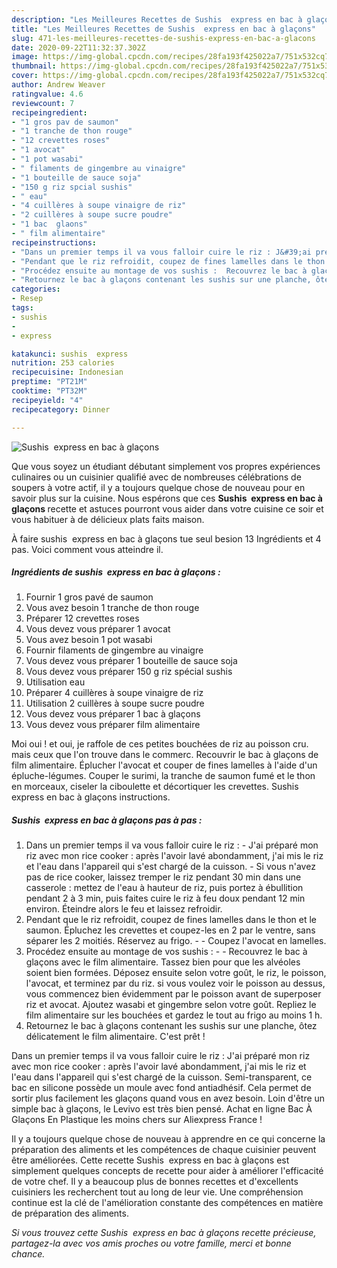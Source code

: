 ```yaml
---
description: "Les Meilleures Recettes de Sushis  express en bac à glaçons"
title: "Les Meilleures Recettes de Sushis  express en bac à glaçons"
slug: 471-les-meilleures-recettes-de-sushis-express-en-bac-a-glacons
date: 2020-09-22T11:32:37.302Z
image: https://img-global.cpcdn.com/recipes/28fa193f425022a7/751x532cq70/sushis-express-en-bac-a-glacons-photo-principale-de-la-recette.jpg
thumbnail: https://img-global.cpcdn.com/recipes/28fa193f425022a7/751x532cq70/sushis-express-en-bac-a-glacons-photo-principale-de-la-recette.jpg
cover: https://img-global.cpcdn.com/recipes/28fa193f425022a7/751x532cq70/sushis-express-en-bac-a-glacons-photo-principale-de-la-recette.jpg
author: Andrew Weaver
ratingvalue: 4.6
reviewcount: 7
recipeingredient:
- "1 gros pav de saumon"
- "1 tranche de thon rouge"
- "12 crevettes roses"
- "1 avocat"
- "1 pot wasabi"
- " filaments de gingembre au vinaigre"
- "1 bouteille de sauce soja"
- "150 g riz spcial sushis"
- " eau"
- "4 cuillères à soupe vinaigre de riz"
- "2 cuillères à soupe sucre poudre"
- "1 bac  glaons"
- " film alimentaire"
recipeinstructions:
- "Dans un premier temps il va vous falloir cuire le riz : J&#39;ai préparé mon riz avec mon rice cooker : après l&#39;avoir lavé abondamment, j&#39;ai mis le riz et l&#39;eau dans l&#39;appareil qui s&#39;est chargé de la cuisson. Si vous n&#39;avez pas de rice cooker, laissez tremper le riz pendant 30 min dans une casserole : mettez de l&#39;eau à hauteur de riz, puis portez à ébullition pendant 2 à 3 min, puis faites cuire le riz à feu doux pendant 12 min environ. Éteindre alors le feu et laissez refroidir."
- "Pendant que le riz refroidit, coupez de fines lamelles dans le thon et le saumon. Épluchez les crevettes et coupez-les en 2 par le ventre, sans séparer les 2 moitiés. Réservez au frigo.  Coupez l&#39;avocat en lamelles."
- "Procédez ensuite au montage de vos sushis :  Recouvrez le bac à glaçons avec le film alimentaire. Tassez bien pour que les alvéoles soient bien formées. Déposez ensuite selon votre goût, le riz, le poisson, l&#39;avocat, et terminez par du riz. si vous voulez voir le poisson au dessus, vous commencez bien évidemment par le poisson avant de superposer riz et avocat. Ajoutez wasabi et gingembre selon votre goût. Repliez le film alimentaire sur les bouchées et gardez le tout au frigo au moins 1 h."
- "Retournez le bac à glaçons contenant les sushis sur une planche, ôtez délicatement le film alimentaire. C&#39;est prêt !"
categories:
- Resep
tags:
- sushis
- 
- express

katakunci: sushis  express 
nutrition: 253 calories
recipecuisine: Indonesian
preptime: "PT21M"
cooktime: "PT32M"
recipeyield: "4"
recipecategory: Dinner

---
```



![Sushis  express en bac à glaçons](https://img-global.cpcdn.com/recipes/28fa193f425022a7/751x532cq70/sushis-express-en-bac-a-glacons-photo-principale-de-la-recette.jpg)

Que vous soyez un étudiant débutant simplement vos propres expériences culinaires ou un cuisinier qualifié avec de nombreuses célébrations de soupers à votre actif, il y a toujours quelque chose de nouveau pour en savoir plus sur la cuisine. Nous espérons que ces <strong> Sushis  express en bac à glaçons </strong> recette et astuces pourront vous aider dans votre cuisine ce soir et vous habituer à de délicieux plats faits maison.

<!--inarticleads1-->

À faire sushis  express en bac à glaçons tue seul besion 13 Ingrédients et 4 pas. Voici comment vous atteindre il.

##### Ingrédients de sushis  express en bac à glaçons :

1. Fournir 1 gros pavé de saumon
1. Vous avez besoin 1 tranche de thon rouge
1. Préparer 12 crevettes roses
1. Vous devez vous préparer 1 avocat
1. Vous avez besoin 1 pot wasabi
1. Fournir  filaments de gingembre au vinaigre
1. Vous devez vous préparer 1 bouteille de sauce soja
1. Vous devez vous préparer 150 g riz spécial sushis
1. Utilisation  eau
1. Préparer 4 cuillères à soupe vinaigre de riz
1. Utilisation 2 cuillères à soupe sucre poudre
1. Vous devez vous préparer 1 bac à glaçons
1. Vous devez vous préparer  film alimentaire


Moi oui ! et oui, je raffole de ces petites bouchées de riz au poisson cru. mais ceux que l&#39;on trouve dans le commerc. Recouvrir le bac à glaçons de film alimentaire. Éplucher l&#39;avocat et couper de fines lamelles à l&#39;aide d&#39;un épluche-légumes. Couper le surimi, la tranche de saumon fumé et le thon en morceaux, ciseler la ciboulette et décortiquer les crevettes. Sushis express en bac à glaçons instructions. 

<!--inarticleads2-->

##### Sushis  express en bac à glaçons pas à pas :

1. Dans un premier temps il va vous falloir cuire le riz : - J&#39;ai préparé mon riz avec mon rice cooker : après l&#39;avoir lavé abondamment, j&#39;ai mis le riz et l&#39;eau dans l&#39;appareil qui s&#39;est chargé de la cuisson. - Si vous n&#39;avez pas de rice cooker, laissez tremper le riz pendant 30 min dans une casserole : mettez de l&#39;eau à hauteur de riz, puis portez à ébullition pendant 2 à 3 min, puis faites cuire le riz à feu doux pendant 12 min environ. Éteindre alors le feu et laissez refroidir.
1. Pendant que le riz refroidit, coupez de fines lamelles dans le thon et le saumon. Épluchez les crevettes et coupez-les en 2 par le ventre, sans séparer les 2 moitiés. Réservez au frigo. -  - Coupez l&#39;avocat en lamelles.
1. Procédez ensuite au montage de vos sushis : -  - Recouvrez le bac à glaçons avec le film alimentaire. Tassez bien pour que les alvéoles soient bien formées. Déposez ensuite selon votre goût, le riz, le poisson, l&#39;avocat, et terminez par du riz. si vous voulez voir le poisson au dessus, vous commencez bien évidemment par le poisson avant de superposer riz et avocat. Ajoutez wasabi et gingembre selon votre goût. Repliez le film alimentaire sur les bouchées et gardez le tout au frigo au moins 1 h.
1. Retournez le bac à glaçons contenant les sushis sur une planche, ôtez délicatement le film alimentaire. C&#39;est prêt !


Dans un premier temps il va vous falloir cuire le riz : J&#39;ai préparé mon riz avec mon rice cooker : après l&#39;avoir lavé abondamment, j&#39;ai mis le riz et l&#39;eau dans l&#39;appareil qui s&#39;est chargé de la cuisson. Semi-transparent, ce bac en silicone possède un moule avec fond antiadhésif. Cela permet de sortir plus facilement les glaçons quand vous en avez besoin. Loin d&#39;être un simple bac à glaçons, le Levivo est très bien pensé. Achat en ligne Bac À Glaçons En Plastique les moins chers sur Aliexpress France ! 

<!--inarticleads1-->

<p>
Il y a toujours quelque chose de nouveau à apprendre en ce qui concerne la préparation des aliments et les compétences de chaque cuisinier peuvent être améliorées. Cette recette Sushis  express en bac à glaçons est simplement quelques concepts de recette pour aider à améliorer l'efficacité de votre chef. Il y a beaucoup plus de bonnes recettes et d'excellents cuisiniers les recherchent tout au long de leur vie. Une compréhension continue est la clé de l'amélioration constante des compétences en matière de préparation des aliments.
</p>

<p>
<i>Si vous trouvez cette Sushis  express en bac à glaçons recette précieuse, partagez-la avec vos amis proches ou votre famille, merci et bonne chance.</i>
</p>
